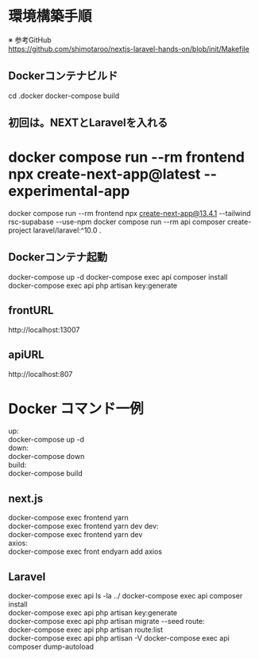 # 環境構築手順
※ 参考GitHub  
https://github.com/shimotaroo/nextjs-laravel-hands-on/blob/init/Makefile

## Dockerコンテナビルド
cd .docker
docker-compose build

## 初回は。NEXTとLaravelを入れる
# docker compose run --rm frontend npx create-next-app@latest --experimental-app
docker compose run --rm frontend npx create-next-app@13.4.1 --tailwind rsc-supabase --use-npm
docker compose run --rm api composer create-project laravel/laravel:^10.0 .

## Dockerコンテナ起動
docker-compose up -d
docker-compose exec api composer install  
docker-compose exec api php artisan key:generate


## frontURL
http://localhost:13007

## apiURL
http://localhost:807

# Docker コマンド一例
up:  
docker-compose up -d  
down:  
docker-compose down  
build:  
docker-compose build

## next.js 
docker-compose exec frontend yarn  
docker-compose exec frontend yarn dev
dev:  
docker-compose exec frontend yarn dev  
axios:  
docker-compose exec front endyarn add axios

## Laravel
docker-compose exec api ls -la ../
docker-compose exec api composer install  
docker-compose exec api php artisan key:generate  
docker-compose exec api php artisan migrate --seed
route:  
docker-compose exec api php artisan route:list  
docker-compose exec api php artisan -V
docker-compose exec api composer dump-autoload
